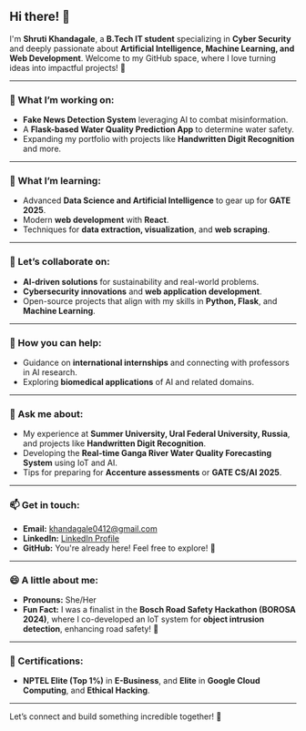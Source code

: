 ## Hi there! 👋

I'm **Shruti Khandagale**, a **B.Tech IT student** specializing in **Cyber Security** and deeply passionate about **Artificial Intelligence, Machine Learning, and Web Development**. Welcome to my GitHub space, where I love turning ideas into impactful projects! 🚀  

---

### 🔭 What I’m working on:
- **Fake News Detection System** leveraging AI to combat misinformation.  
- A **Flask-based Water Quality Prediction App** to determine water safety.  
- Expanding my portfolio with projects like **Handwritten Digit Recognition** and more.

---

### 🌱 What I’m learning:
- Advanced **Data Science and Artificial Intelligence** to gear up for **GATE 2025**.  
- Modern **web development** with **React**.  
- Techniques for **data extraction, visualization**, and **web scraping**.  

---

### 👯 Let’s collaborate on:
- **AI-driven solutions** for sustainability and real-world problems.  
- **Cybersecurity innovations** and **web application development**.  
- Open-source projects that align with my skills in **Python, Flask**, and **Machine Learning**.

---

### 🤔 How you can help:
- Guidance on **international internships** and connecting with professors in AI research.  
- Exploring **biomedical applications** of AI and related domains.

---

### 💬 Ask me about:
- My experience at **Summer University, Ural Federal University, Russia**, and projects like **Handwritten Digit Recognition**.  
- Developing the **Real-time Ganga River Water Quality Forecasting System** using IoT and AI.  
- Tips for preparing for **Accenture assessments** or **GATE CS/AI 2025**.

---

### 📫 Get in touch:
- **Email:** khandagale0412@gmail.com
- **LinkedIn:** [LinkedIn Profile](https://www.linkedin.com/in/shruti-khandagale/)  
- **GitHub:** You're already here! Feel free to explore! 🎉  

---

### 😄 A little about me:
- **Pronouns:** She/Her  
- **Fun Fact:** I was a finalist in the **Bosch Road Safety Hackathon (BOROSA 2024)**, where I co-developed an IoT system for **object intrusion detection**, enhancing road safety! 🚦  

---

### 🌟 Certifications:
- **NPTEL Elite (Top 1%)** in **E-Business**, and **Elite** in **Google Cloud Computing**, and **Ethical Hacking**.  

---

Let’s connect and build something incredible together! 🌟
